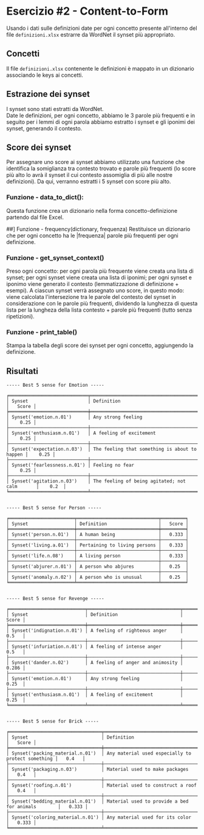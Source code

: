 # Esercizio #2 - Content-to-Form
Usando i dati sulle definizioni date per ogni concetto presente all'interno del file `definizioni.xlsx` estrarre da WordNet il synset più appropriato.

## Concetti
Il file `definizioni.xlsx` contenente le definizioni è mappato in un dizionario associando le keys ai concetti.  

## Estrazione dei synset
I synset sono stati estratti da WordNet.  
Date le definizioni, per ogni concetto, abbiamo le 3 parole più frequenti e in seguito per i lemmi di ogni parola abbiamo estratto i synset e gli iponimi dei synset, generando il contesto.  

## Score dei synset
Per assegnare uno score ai synset abbiamo utilizzato una funzione che identifica la somiglianza tra contesto trovato e parole più frequenti (lo score più alto lo avrà il synset il cui contesto assomiglia di più alle nostre definizioni).
Da qui, verranno estratti i 5 synset con score più alto.

### Funzione - data_to_dict():
Questa funzione crea un dizionario nella forma concetto-definizione partendo dal file Excel.

##] Funzione - frequency(dictionary, frequenza)
Restituisce un dizionario che per ogni concetto ha le |frequenza| parole più frequenti per ogni definizione.

### Funzione - get_synset_context()
Preso ogni concetto: 
per ogni parola più frequente viene creata una lista di synset;
per ogni synset viene creata una lista di iponimi;
per ogni synset e iponimo viene generato il contesto (lemmatizzazione di definizione + esempi).
A ciascun synset verrà assegnato uno score, in questo modo:
viene calcolata l'intersezione tra le parole del contesto del synset in considerazione con le parole più frequenti, dividendo la lunghezza di questa lista per la lungheza della lista contesto + parole più frequenti (tutto senza ripetizioni).

### Funzione - print_table()
Stampa la tabella degli score dei synset per ogni concetto, aggiungendo la definizione.

## Risultati
```
----- Best 5 sense for Emotion -----

╒═════════════════════════════╤═══════════════════════════════════════════════╤═════════╕
│ Synset                      │ Definition                                    │   Score │
╞═════════════════════════════╪═══════════════════════════════════════════════╪═════════╡
│ Synset('emotion.n.01')      │ Any strong feeling                            │    0.25 │
├─────────────────────────────┼───────────────────────────────────────────────┼─────────┤
│ Synset('enthusiasm.n.01')   │ A feeling of excitement                       │    0.25 │
├─────────────────────────────┼───────────────────────────────────────────────┼─────────┤
│ Synset('expectation.n.03')  │ The feeling that something is about to happen │    0.25 │
├─────────────────────────────┼───────────────────────────────────────────────┼─────────┤
│ Synset('fearlessness.n.01') │ Feeling no fear                               │    0.25 │
├─────────────────────────────┼───────────────────────────────────────────────┼─────────┤
│ Synset('agitation.n.03')    │ The feeling of being agitated; not calm       │    0.2  │
╘═════════════════════════════╧═══════════════════════════════════════════════╧═════════╛


----- Best 5 sense for Person -----

╒════════════════════════╤══════════════════════════════╤═════════╕
│ Synset                 │ Definition                   │   Score │
╞════════════════════════╪══════════════════════════════╪═════════╡
│ Synset('person.n.01')  │ A human being                │   0.333 │
├────────────────────────┼──────────────────────────────┼─────────┤
│ Synset('living.a.01')  │ Pertaining to living persons │   0.333 │
├────────────────────────┼──────────────────────────────┼─────────┤
│ Synset('life.n.08')    │ A living person              │   0.333 │
├────────────────────────┼──────────────────────────────┼─────────┤
│ Synset('abjurer.n.01') │ A person who abjures         │   0.25  │
├────────────────────────┼──────────────────────────────┼─────────┤
│ Synset('anomaly.n.02') │ A person who is unusual      │   0.25  │
╘════════════════════════╧══════════════════════════════╧═════════╛


----- Best 5 sense for Revenge -----

╒════════════════════════════╤══════════════════════════════════╤═════════╕
│ Synset                     │ Definition                       │   Score │
╞════════════════════════════╪══════════════════════════════════╪═════════╡
│ Synset('indignation.n.01') │ A feeling of righteous anger     │   0.5   │
├────────────────────────────┼──────────────────────────────────┼─────────┤
│ Synset('infuriation.n.01') │ A feeling of intense anger       │   0.5   │
├────────────────────────────┼──────────────────────────────────┼─────────┤
│ Synset('dander.n.02')      │ A feeling of anger and animosity │   0.286 │
├────────────────────────────┼──────────────────────────────────┼─────────┤
│ Synset('emotion.n.01')     │ Any strong feeling               │   0.25  │
├────────────────────────────┼──────────────────────────────────┼─────────┤
│ Synset('enthusiasm.n.01')  │ A feeling of excitement          │   0.25  │
╘════════════════════════════╧══════════════════════════════════╧═════════╛


----- Best 5 sense for Brick -----

╒══════════════════════════════════╤═══════════════════════════════════════════════════╤═════════╕
│ Synset                           │ Definition                                        │   Score │
╞══════════════════════════════════╪═══════════════════════════════════════════════════╪═════════╡
│ Synset('packing_material.n.01')  │ Any material used especially to protect something │   0.4   │
├──────────────────────────────────┼───────────────────────────────────────────────────┼─────────┤
│ Synset('packaging.n.03')         │ Material used to make packages                    │   0.4   │
├──────────────────────────────────┼───────────────────────────────────────────────────┼─────────┤
│ Synset('roofing.n.01')           │ Material used to construct a roof                 │   0.4   │
├──────────────────────────────────┼───────────────────────────────────────────────────┼─────────┤
│ Synset('bedding_material.n.01')  │ Material used to provide a bed for animals        │   0.333 │
├──────────────────────────────────┼───────────────────────────────────────────────────┼─────────┤
│ Synset('coloring_material.n.01') │ Any material used for its color                   │   0.333 │
╘══════════════════════════════════╧═══════════════════════════════════════════════════╧═════════╛
